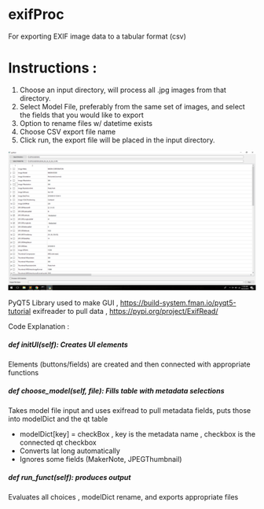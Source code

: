 # exifProc
For exporting EXIF image data to a tabular format (csv)
# Instructions : 
1) Choose an input directory, will process all .jpg images from that directory.
2) Select Model File, preferably from the same set of images, and select the fields that you would like to export
3) Option to rename files w/ datetime exists 
4) Choose CSV export file name
5) Click run, the export file will be placed in the input directory.

![alt text](https://raw.githubusercontent.com/mritzing/exifProc/master/ScreenGrab.png)

PyQT5 Library used to make GUI  , https://build-system.fman.io/pyqt5-tutorial
exifreader to pull data , https://pypi.org/project/ExifRead/

Code Explanation : 

##### def initUI(self): Creates UI elements
Elements (buttons/fields) are created and then connected with appropriate functions
##### def choose_model(self, file): Fills table with metadata selections
  Takes model file input and uses exifread to pull metadata fields, puts those into modelDict and the qt table
   *  modelDict[key] = checkBox , key is the metadata name , checkbox is the connected qt checkbox 
   * Converts lat long automatically
   *  Ignores some fields (MakerNote, JPEGThumbnail)
##### def run_funct(self):  produces output
  Evaluates all choices , modelDict rename, and exports appropriate files
 
